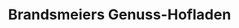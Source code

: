 ---
title: "Brandsmeiers Genuss-Hofladen"
url: /rinteln/brandsmeiers-genuss-hofladen/
shop: Hofladen
---